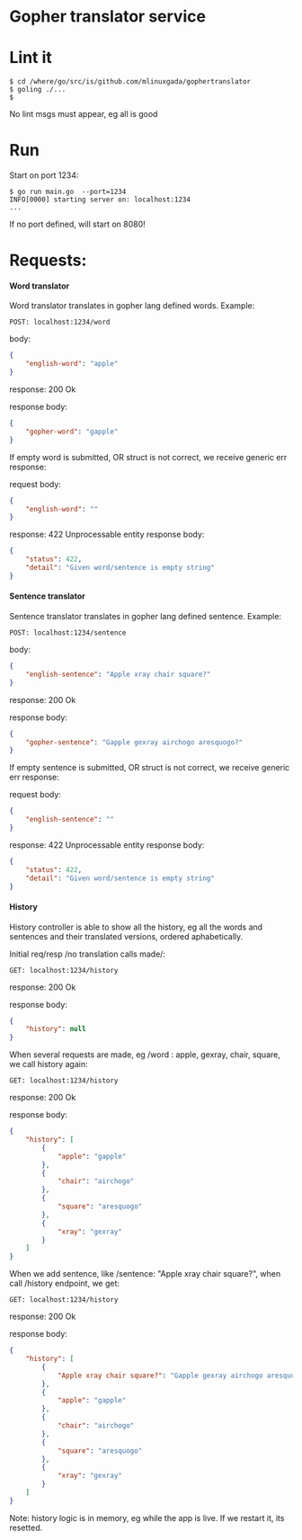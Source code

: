 # Gopher translator service

# Lint it
```
$ cd /where/go/src/is/github.com/mlinuxgada/gophertranslator
$ goling ./...
$
```

No lint msgs must appear, eg all is good

# Run

Start on port 1234:
```
$ go run main.go  --port=1234
INFO[0000] starting server on: localhost:1234
...
```

If no port defined, will start on 8080!

# Requests:

#### Word translator

Word translator translates in gopher lang defined words.
Example:
```
POST: localhost:1234/word
```

body:
```json
{
    "english-word": "apple"
}
```

response: 200 Ok

response body:
```json
{
    "gopher-word": "gapple"
}
```

If empty word is submitted, OR struct is not correct, we receive generic err response:

request body:
```json
{
    "english-word": ""
}
```

response: 422 Unprocessable entity
response body:
```json
{
    "status": 422,
    "detail": "Given word/sentence is empty string"
}
```

####  Sentence translator


Sentence translator translates in gopher lang defined sentence.
Example:
```
POST: localhost:1234/sentence
```

body:
```json
{
    "english-sentence": "Apple xray chair square?"
}
```

response: 200 Ok

response body:
```json
{
    "gopher-sentence": "Gapple gexray airchogo aresquogo?"
}
```

If empty sentence is submitted, OR struct is not correct, we receive generic err response:

request body:
```json
{
    "english-sentence": ""
}
```

response: 422 Unprocessable entity
response body:
```json
{
    "status": 422,
    "detail": "Given word/sentence is empty string"
}
```

#### History 

History controller is able to show all the history, eg all the words and sentences and their translated versions, ordered aphabetically.

Initial req/resp /no translation calls made/:

```
GET: localhost:1234/history
```

response: 200 Ok

response body:
```json
{
    "history": null
}
```


When several requests are made, eg /word : apple, gexray, chair, square, we call history again:

```
GET: localhost:1234/history
```

response: 200 Ok

response body:
```json
{
    "history": [
        {
            "apple": "gapple"
        },
        {
            "chair": "airchogo"
        },
        {
            "square": "aresquogo"
        },
        {
            "xray": "gexray"
        }
    ]
}
```

When we add sentence, like /sentence: "Apple xray chair square?", when call /history endpoint, we get:

```
GET: localhost:1234/history
```

response: 200 Ok

response body:
```json
{
    "history": [
        {
            "Apple xray chair square?": "Gapple gexray airchogo aresquogo?"
        },
        {
            "apple": "gapple"
        },
        {
            "chair": "airchogo"
        },
        {
            "square": "aresquogo"
        },
        {
            "xray": "gexray"
        }
    ]
}
```

Note: history logic is in memory, eg while the app is live. If we restart it, its resetted.
